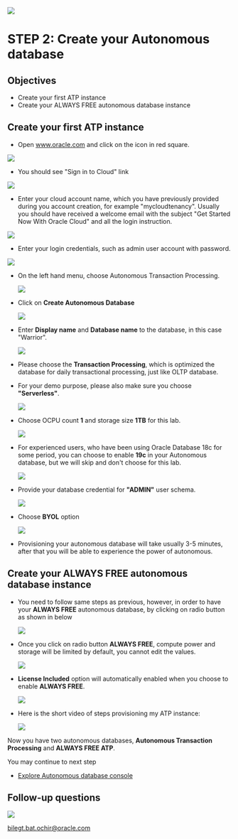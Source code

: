 
![](images/general/workshop_logo.png)

# STEP 2: Create your Autonomous database

## Objectives
- Create your first ATP instance
- Create your ALWAYS FREE autonomous database instance

## Create your first ATP instance
- Open www.oracle.com and click on the icon in red square.

![](./images/step2/0.signin.png)

- You should see "Sign in to Cloud" link

![](./images/step2/0.signin_cont1.png)

- Enter your cloud account name, which you have previously provided during you account creation, for example "mycloudtenancy". Usually you should have received a welcome email with the subject "Get Started Now With Oracle Cloud" and all the login instruction.

![](./images/step2/0.signin_cont2.png)

- Enter your login credentials, such as admin user account with password.

 ![](./images/step2/0.login.PNG)

- On the left hand menu, choose Autonomous Transaction Processing.

  ![](./images/step2/0.login_cont1.png)

- Click on **Create Autonomous Database**

  ![](./images/step2/1.createATP.PNG)
  
- Enter **Display name** and **Database name** to  the database, in this case "Warrior".

  ![](./images/step2/1.createATP-cont1.PNG)
  
- Please choose the **Transaction Processing**, which is optimized the database for daily transactional processing, just like OLTP database.
- For your demo purpose, please also make sure you choose **"Serverless"**.

  ![](./images/step2/1.createATP-cont2.PNG)
  
- Choose OCPU count **1** and storage size **1TB** for this lab.
  
  ![](./images/step2/1.createATP-cont3.PNG)
  
- For experienced users, who have been using Oracle Database 18c for some period, you can choose to enable **19c** in your Autonomous database, but we will skip and don't choose for this lab.

  ![](./images/step2/1.createATP-cont4.PNG)
  
- Provide your database credential for **"ADMIN"** user schema.

  ![](./images/step2/1.createATP-cont5.PNG)

- Choose **BYOL** option

  ![](./images/step2/1.createATP-cont6.PNG)
  
- Provisioning your autonomous database will take usually 3-5 minutes, after that you will be able to experience the power of autonomous. 
## Create your **ALWAYS FREE** autonomous database instance

- You need to follow same steps as previous, however, in order to have your **ALWAYS FREE** autonomous database, by clicking on radio button as shown in below 

  ![](./images/step2/1.createATP-cont3_2.PNG)
  
- Once you click on radio button **ALWAYS FREE**, compute power and storage will be limited by default, you cannot edit the values.

  ![](./images/step2/1.createATP-cont3_3.PNG)

- **License Included** option will automatically enabled when you choose to enable **ALWAYS FREE**.

  ![](./images/step2/1.createATP-cont3_4.PNG)

- Here is the short video of steps provisioning my ATP instance:

  ![](./images/step2/1.createATP.gif)

Now you have two autonomous databases, **Autonomous Transaction Processing** and **ALWAYS FREE ATP**.

You may continue to next step 
- [Explore Autonomous database console](step3.md)


## Follow-up questions

![](./images/bilegt.jpg)

[bilegt.bat.ochir@oracle.com](mailto:bilegt.bat.ochir@oracle.com)
